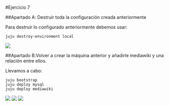 #Ejercicio 7

##Apartado A: Destruir toda la configuración creada anteriormente

Para destruir lo configurado anteriormente debemos usar:

    juju destroy-environment local
    
![](http://googledrive.com/host/0B6Q-phIC3pUpblVzUS1RbEZjb1E/snapshot9.png)

##Apartado B:Volver a crear la máquina anterior y añadirle mediawiki y una relación entre ellos.

Llevamos a cabo:

    juju bootstrap
    juju deploy mysql
    juju deploy mediawiki
    
![](http://googledrive.com/host/0B6Q-phIC3pUpblVzUS1RbEZjb1E/snapshot7.png)
![](http://googledrive.com/host/0B6Q-phIC3pUpblVzUS1RbEZjb1E/snapshot8.png)
![](http://googledrive.com/host/0B6Q-phIC3pUpblVzUS1RbEZjb1E/snapshot10.png)
